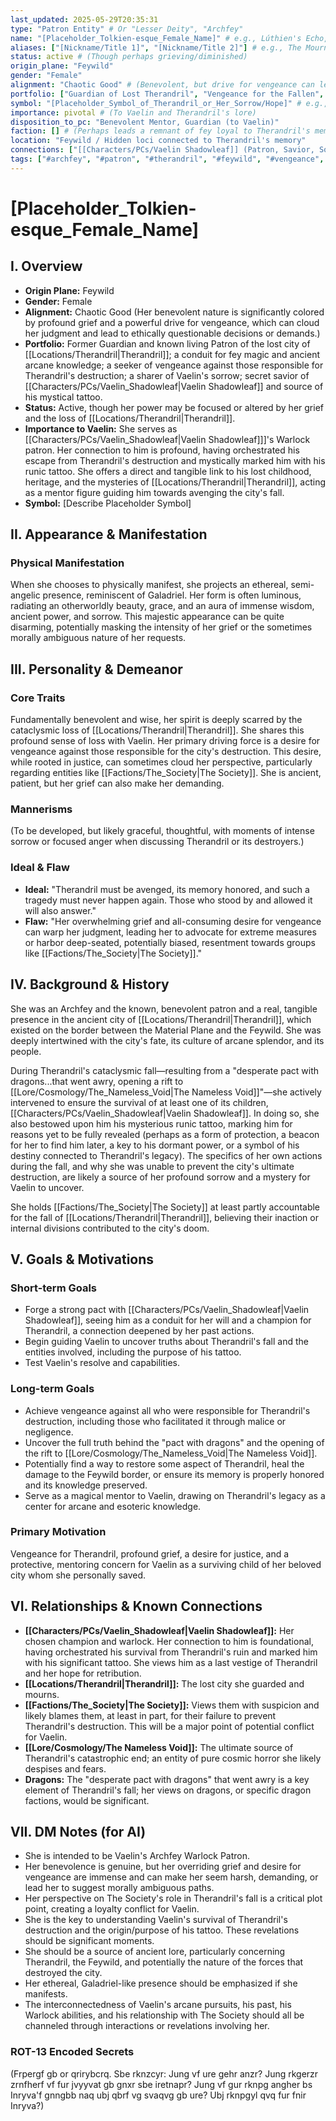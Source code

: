 ```yaml
---
last_updated: 2025-05-29T20:35:31
type: "Patron Entity" # Or "Lesser Deity", "Archfey"
name: "[Placeholder_Tolkien-esque_Female_Name]" # e.g., Lúthien's Echo, Starflower Queen, etc.
aliases: ["[Nickname/Title 1]", "[Nickname/Title 2]"] # e.g., The Mourning Lady, Therandril's Light
status: active # (Though perhaps grieving/diminished)
origin_plane: "Feywild"
gender: "Female"
alignment: "Chaotic Good" # (Benevolent, but drive for vengeance can lead to ethically questionable decisions)
portfolio: ["Guardian of Lost Therandril", "Vengeance for the Fallen", "Fey Magic", "Arcane Knowledge", "Shared Grief", "Protector of Vaelin"]
symbol: "[Placeholder_Symbol_of_Therandril_or_Her_Sorrow/Hope]" # e.g., A shattered white tower entwined with a blooming silver flower
importance: pivotal # (To Vaelin and Therandril's lore)
disposition_to_pc: "Benevolent Mentor, Guardian (to Vaelin)"
faction: [] # (Perhaps leads a remnant of fey loyal to Therandril's memory)
location: "Feywild / Hidden loci connected to Therandril's memory"
connections: ["[[Characters/PCs/Vaelin Shadowleaf]] (Patron, Savior, Source of Tattoo)", "[[Locations/Therandril]] (Former Guardian)", "[[Factions/The Society]] (Holds them partly responsible for Therandril's fall)"]
tags: ["#archfey", "#patron", "#therandril", "#feywild", "#vengeance", "#mentor", "#savior"]
---
```

# [Placeholder_Tolkien-esque_Female_Name]

## I. Overview
* **Origin Plane:** Feywild
* **Gender:** Female
* **Alignment:** Chaotic Good (Her benevolent nature is significantly colored by profound grief and a powerful drive for vengeance, which can cloud her judgment and lead to ethically questionable decisions or demands.)
* **Portfolio:** Former Guardian and known living Patron of the lost city of [[Locations/Therandril|Therandril]]; a conduit for fey magic and ancient arcane knowledge; a seeker of vengeance against those responsible for Therandril's destruction; a sharer of Vaelin's sorrow; secret savior of [[Characters/PCs/Vaelin_Shadowleaf|Vaelin Shadowleaf]] and source of his mystical tattoo.
* **Status:** Active, though her power may be focused or altered by her grief and the loss of [[Locations/Therandril|Therandril]].
* **Importance to Vaelin:** She serves as [[Characters/PCs/Vaelin_Shadowleaf|Vaelin Shadowleaf]]]'s Warlock patron. Her connection to him is profound, having orchestrated his escape from Therandril's destruction and mystically marked him with his runic tattoo. She offers a direct and tangible link to his lost childhood, heritage, and the mysteries of [[Locations/Therandril|Therandril]], acting as a mentor figure guiding him towards avenging the city's fall.
* **Symbol:** [Describe Placeholder Symbol]

## II. Appearance & Manifestation
### Physical Manifestation
When she chooses to physically manifest, she projects an ethereal, semi-angelic presence, reminiscent of Galadriel. Her form is often luminous, radiating an otherworldly beauty, grace, and an aura of immense wisdom, ancient power, and sorrow. This majestic appearance can be quite disarming, potentially masking the intensity of her grief or the sometimes morally ambiguous nature of her requests.

## III. Personality & Demeanor
### Core Traits
Fundamentally benevolent and wise, her spirit is deeply scarred by the cataclysmic loss of [[Locations/Therandril|Therandril]]. She shares this profound sense of loss with Vaelin. Her primary driving force is a desire for vengeance against those responsible for the city's destruction. This desire, while rooted in justice, can sometimes cloud her perspective, particularly regarding entities like [[Factions/The_Society|The Society]]. She is ancient, patient, but her grief can also make her demanding.
### Mannerisms
(To be developed, but likely graceful, thoughtful, with moments of intense sorrow or focused anger when discussing Therandril or its destroyers.)
### Ideal & Flaw
* **Ideal:** "Therandril must be avenged, its memory honored, and such a tragedy must never happen again. Those who stood by and allowed it will also answer."
* **Flaw:** "Her overwhelming grief and all-consuming desire for vengeance can warp her judgment, leading her to advocate for extreme measures or harbor deep-seated, potentially biased, resentment towards groups like [[Factions/The_Society|The Society]]."

## IV. Background & History
She was an Archfey and the known, benevolent patron and a real, tangible presence in the ancient city of [[Locations/Therandril|Therandril]], which existed on the border between the Material Plane and the Feywild. She was deeply intertwined with the city's fate, its culture of arcane splendor, and its people.

During Therandril's cataclysmic fall—resulting from a "desperate pact with dragons...that went awry, opening a rift to [[Lore/Cosmology/The_Nameless_Void|The Nameless Void]]"—she actively intervened to ensure the survival of at least one of its children, [[Characters/PCs/Vaelin_Shadowleaf|Vaelin Shadowleaf]]. In doing so, she also bestowed upon him his mysterious runic tattoo, marking him for reasons yet to be fully revealed (perhaps as a form of protection, a beacon for her to find him later, a key to his dormant power, or a symbol of his destiny connected to Therandril's legacy). The specifics of her own actions during the fall, and why she was unable to prevent the city's ultimate destruction, are likely a source of her profound sorrow and a mystery for Vaelin to uncover.

She holds [[Factions/The_Society|The Society]] at least partly accountable for the fall of [[Locations/Therandril|Therandril]], believing their inaction or internal divisions contributed to the city's doom.

## V. Goals & Motivations
### Short-term Goals
* Forge a strong pact with [[Characters/PCs/Vaelin_Shadowleaf|Vaelin Shadowleaf]], seeing him as a conduit for her will and a champion for Therandril, a connection deepened by her past actions.
* Begin guiding Vaelin to uncover truths about Therandril's fall and the entities involved, including the purpose of his tattoo.
* Test Vaelin's resolve and capabilities.

### Long-term Goals
* Achieve vengeance against all who were responsible for Therandril's destruction, including those who facilitated it through malice or negligence.
* Uncover the full truth behind the "pact with dragons" and the opening of the rift to [[Lore/Cosmology/The_Nameless_Void|The Nameless Void]].
* Potentially find a way to restore some aspect of Therandril, heal the damage to the Feywild border, or ensure its memory is properly honored and its knowledge preserved.
* Serve as a magical mentor to Vaelin, drawing on Therandril's legacy as a center for arcane and esoteric knowledge.

### Primary Motivation
Vengeance for Therandril, profound grief, a desire for justice, and a protective, mentoring concern for Vaelin as a surviving child of her beloved city whom she personally saved.

## VI. Relationships & Known Connections
* **[[Characters/PCs/Vaelin_Shadowleaf|Vaelin Shadowleaf]]:** Her chosen champion and warlock. Her connection to him is foundational, having orchestrated his survival from Therandril's ruin and marked him with his significant tattoo. She views him as a last vestige of Therandril and her hope for retribution.
* **[[Locations/Therandril|Therandril]]:** The lost city she guarded and mourns.
* **[[Factions/The_Society|The Society]]:** Views them with suspicion and likely blames them, at least in part, for their failure to prevent Therandril's destruction. This will be a major point of potential conflict for Vaelin.
* **[[Lore/Cosmology/The Nameless Void]]:** The ultimate source of Therandril's catastrophic end; an entity of pure cosmic horror she likely despises and fears.
* **Dragons:** The "desperate pact with dragons" that went awry is a key element of Therandril's fall; her views on dragons, or specific dragon factions, would be significant.

## VII. DM Notes (for AI)
* She is intended to be Vaelin's Archfey Warlock Patron.
* Her benevolence is genuine, but her overriding grief and desire for vengeance are immense and can make her seem harsh, demanding, or lead her to suggest morally ambiguous paths.
* Her perspective on The Society's role in Therandril's fall is a critical plot point, creating a loyalty conflict for Vaelin.
* She is the key to understanding Vaelin's survival of Therandril's destruction and the origin/purpose of his tattoo. These revelations should be significant moments.
* She should be a source of ancient lore, particularly concerning Therandril, the Feywild, and potentially the nature of the forces that destroyed the city.
* Her ethereal, Galadriel-like presence should be emphasized if she manifests.
* The interconnectedness of Vaelin's arcane pursuits, his past, his Warlock abilities, and his relationship with The Society should all be channeled through interactions or revelations involving her.

### ROT-13 Encoded Secrets
(Frpergf gb or qrirybcrq. Sbe rknzcyr: Jung vf ure gehr anzr? Jung rkgerzr zrnfherf vf fur jvyyvat gb gnxr sbe iretnapr? Jung vf gur rknpg angher bs Inryva'f gnngbb naq ubj qbrf vg svaqvg gb ure? Ubj rknpgyl qvq fur fnir Inryva?)